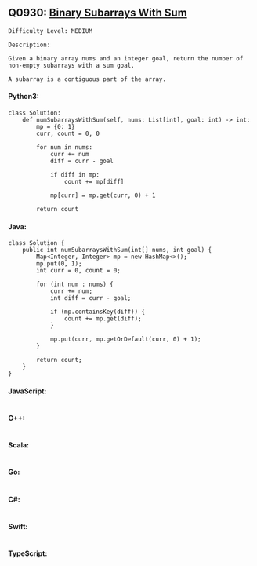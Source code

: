 ## Q0930: [Binary Subarrays With Sum](https://leetcode.com/problems/binary-subarrays-with-sum/)

```
Difficulty Level: MEDIUM
```

```
Description:

Given a binary array nums and an integer goal, return the number of non-empty subarrays with a sum goal.

A subarray is a contiguous part of the array.
```

#### Python3:

```
class Solution:
    def numSubarraysWithSum(self, nums: List[int], goal: int) -> int:
        mp = {0: 1}
        curr, count = 0, 0

        for num in nums:
            curr += num
            diff = curr - goal
            
            if diff in mp:
                count += mp[diff]

            mp[curr] = mp.get(curr, 0) + 1
            
        return count
```

#### Java:

```
class Solution {
    public int numSubarraysWithSum(int[] nums, int goal) {
        Map<Integer, Integer> mp = new HashMap<>();
        mp.put(0, 1);
        int curr = 0, count = 0;

        for (int num : nums) {
            curr += num;
            int diff = curr - goal;

            if (mp.containsKey(diff)) {
                count += mp.get(diff);
            }

            mp.put(curr, mp.getOrDefault(curr, 0) + 1);
        }

        return count;
    }
}
```

#### JavaScript:

```

```

#### C++:

```

```

#### Scala:

```

```

#### Go:

```

```

#### C#:

```

```

#### Swift:

```

```

#### TypeScript:

```

```